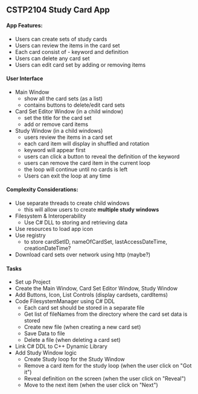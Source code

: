 ## CSTP2104 Study Card App

#### App Features:
- Users can create sets of study cards 
- Users can review the items in the card set
- Each card consist of - keyword and definition
- Users can delete any card set
- Users can edit card set by adding or removing items

#### User Interface
- Main Window
  - show all the card sets (as a list)
  - contains buttons to delete/edit card sets
- Card Set Editor Window (in a child window)
  - set the title for the card set
  - add or remove card items
- Study Window (in a child windows)
  - users review the items in a card set
  - each card item will display in shuffled and rotation 
  - keyword will appear first
  - users can click a button to reveal the definition of the keyword
  - users can remove the card item in the current loop
  - the loop will continue until no cards is left
  - Users can exit the loop at any time

#### Complexity Considerations:
- Use separate threads to create child windows
  - this will allow users to create **multiple study windows**
- Filesystem & Interoperability 
  - Use C# DLL to storing and retrieving data
- Use resources to load app icon
- Use registry 
  - to store cardSetID, nameOfCardSet, lastAccessDateTime, creationDateTime?
- Download card sets over network using http (maybe?)

#### Tasks
- Set up Project
- Create the Main Window, Card Set Editor Window, Study Window
- Add Buttons, Icon, List Controls (display cardsets, cardItems)
- Code FilesystemManager using C# DDL
  - Each card set should be stored in a separate file
  - Get list of fileNames from the directory where the card set data is stored
  - Create new file (when creating a new card set)
  - Save Data to file 
  - Delete a file (when deleting a card set)
- Link C# DDL to C++ Dynamic Library
- Add Study Window logic
  - Create Study loop for the Study Window
  - Remove a card item for the study loop (when the user click on "Got it")
  - Reveal definition on the screen (when the user click on "Reveal")
  - Move to the next item (when the user click on "Next")
